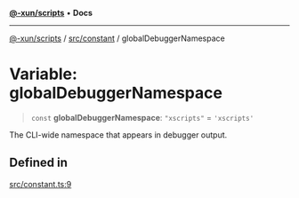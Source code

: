 [**@-xun/scripts**](../../../README.md) • **Docs**

***

[@-xun/scripts](../../../README.md) / [src/constant](../README.md) / globalDebuggerNamespace

# Variable: globalDebuggerNamespace

> `const` **globalDebuggerNamespace**: `"xscripts"` = `'xscripts'`

The CLI-wide namespace that appears in debugger output.

## Defined in

[src/constant.ts:9](https://github.com/Xunnamius/xscripts/blob/0bf89cad7426062a1d0f1ed6b9e69c1e60c734aa/src/constant.ts#L9)
